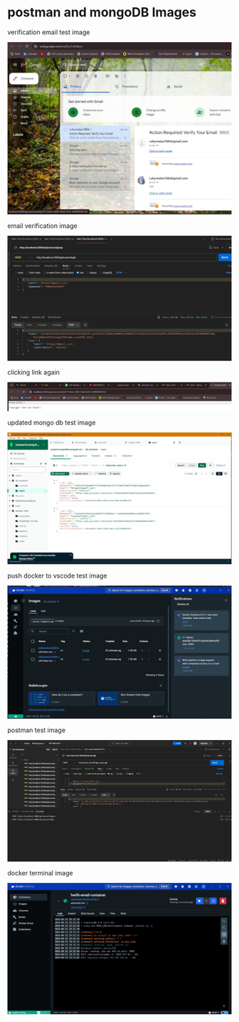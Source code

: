 # postman and mongoDB Images

<p>verification email test image</p>
<img src="images\verification_email.JPG" alt="verification email test image">

<p>email verification image</p>
<img src="images\successful email verification.JPG" alt="docker terminal image">

<p>clicking link again</p>
<img src="images\status404.JPG" alt="status 404">

<p>updated mongo db test image</p>
<img src="images\updated_mongodb.JPG" alt="updated mongo db test image">

<p>push docker to vscode test image</p>
<img src="images\pushed_toDocker.JPG" alt="push docker to vscode test image">

<p>postman test image</p>
<img src="images\postman.JPG" alt="postman test image">

<p>docker terminal image</p>
<img src="images\docker terminal.JPG" alt="docker terminal image">